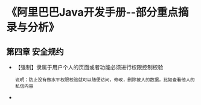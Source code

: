 # 《阿里巴巴Java开发手册--部分重点摘录与分析》

## 第四章 安全规约

* 【强制】隶属于用户个人的页面或者功能必须进行权限控制校验

  ~~~wiki
  说明：防止没有做水平权限校验就可以随便访问，修改，删除被人的数据，比如查看他人的私信内容
  ~~~

* 

